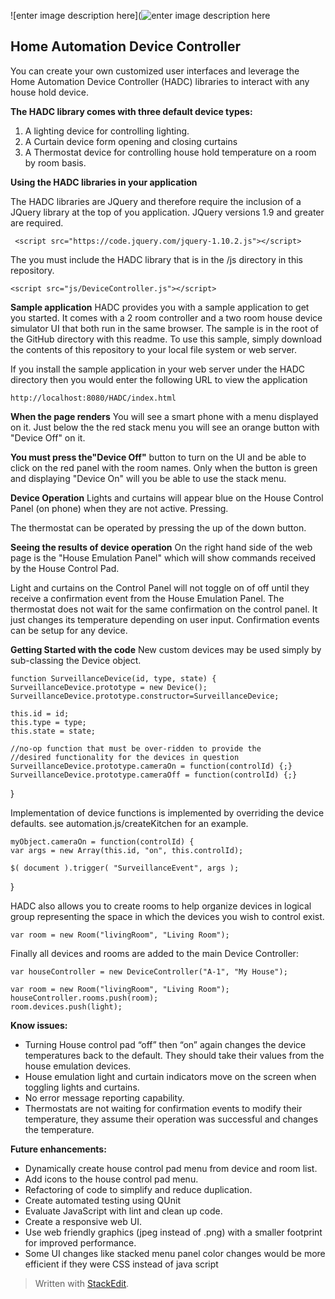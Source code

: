 ![enter image description here](![enter image description here](https://evrythng.com/wp-content/uploads/2014/06/home-automation-slide.jpg)

**Home Automation Device Controller**
-------------------------------------
You can create your own customized user interfaces and leverage the Home Automation Device Controller (HADC) libraries to interact with any house hold device.

**The HADC library comes with three default device types:**

 1. A lighting device for controlling lighting.
 2. A Curtain device form opening and closing curtains
 3. A Thermostat device for controlling house hold temperature on a room by room basis.

**Using the HADC libraries in your application**

The HADC libraries are JQuery and therefore require the inclusion of a JQuery library at the top of you application.  JQuery versions 1.9 and greater are required.
   

     <script src="https://code.jquery.com/jquery-1.10.2.js"></script>

The you must include the HADC library that is in the /js directory in this repository.

    <script src="js/DeviceController.js"></script>
    
**Sample application**
HADC provides you with a sample application to get you started.  It comes with a 2 room controller and a two room house device simulator UI that both run in the same browser.  The sample is in the root of the GitHub directory with this readme.  To use this sample, simply download the contents of this repository to your local file system or web server.

If you install the sample application in your web server under the HADC directory then you would enter the following URL to view the application

    http://localhost:8080/HADC/index.html

**When the page renders**
You will see a smart phone with a menu displayed on it.  Just below the the red stack menu you will see an orange button with "Device Off" on it.  

**You must press the"Device Off"** button to turn on the UI and be able to click on the red panel with the room names.  Only when the button is green and displaying "Device On" will you be able to use the stack menu.

**Device Operation**
Lights and curtains will appear blue on the House Control Panel (on phone) when they are not active.  Pressing.

The thermostat can be operated by pressing the up of the down button.

**Seeing the results of device operation**
On the right hand side of the web page is the "House Emulation Panel" which will show commands received by the House Control Pad.

Light and curtains on the Control Panel will not toggle on of off  until they receive a confirmation event from the House Emulation Panel.  The thermostat does not wait for the same confirmation on the control panel.  It just changes its temperature depending on user input.  Confirmation events can be setup for any device.

**Getting Started with the code**
New custom devices may be used simply by sub-classing the Device object.

    function SurveillanceDevice(id, type, state) {
    SurveillanceDevice.prototype = new Device();
    SurveillanceDevice.prototype.constructor=SurveillanceDevice;

    this.id = id;
    this.type = type;
    this.state = state;

    //no-op function that must be over-ridden to provide the 
    //desired functionality for the devices in question
    SurveillanceDevice.prototype.cameraOn = function(controlId) {;}
    SurveillanceDevice.prototype.cameraOff = function(controlId) {;}
}

Implementation of device functions is implemented by overriding the device defaults.  see automation.js/createKitchen for an example.


    myObject.cameraOn = function(controlId) {
	var args = new Array(this.id, "on", this.controlId);

	$( document ).trigger( "SurveillanceEvent", args );
}


HADC also allows you to create rooms to help organize devices in logical group representing the space in which the devices you wish to control exist.

    var room = new Room("livingRoom", "Living Room");

Finally all devices and rooms are added to the main Device Controller:

    var houseController = new DeviceController("A-1", "My House");
    
    var room = new Room("livingRoom", "Living Room");
    houseController.rooms.push(room);
    room.devices.push(light);

  
   **Know issues:**

 - Turning House control pad “off” then “on” again changes the device temperatures back to the default.  They should take their values from the house emulation devices.
 - House emulation light and curtain indicators move on the screen when toggling lights and curtains.
 -	No error message reporting capability.
 -	Thermostats are not waiting for confirmation events to modify their temperature, they assume their operation was successful and changes the temperature.

**Future enhancements:**

- Dynamically create house control pad menu from device and room list.
-	Add icons to the house control pad menu.
-	Refactoring of code to simplify and reduce duplication.
-	Create automated testing using QUnit
-	Evaluate JavaScript with lint and clean up code.
-	Create a responsive web UI.
-	Use web friendly graphics (jpeg instead of .png) with a smaller footprint for improved performance.
-	Some UI changes like stacked menu panel color changes would be more efficient if they were CSS instead of java script

> Written with [StackEdit](https://stackedit.io/).
